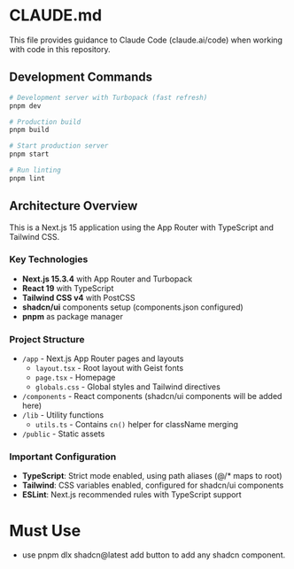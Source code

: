# CLAUDE.md

This file provides guidance to Claude Code (claude.ai/code) when working with code in this repository.

## Development Commands

```bash
# Development server with Turbopack (fast refresh)
pnpm dev

# Production build
pnpm build

# Start production server
pnpm start

# Run linting
pnpm lint
```

## Architecture Overview

This is a Next.js 15 application using the App Router with TypeScript and Tailwind CSS.

### Key Technologies

- **Next.js 15.3.4** with App Router and Turbopack
- **React 19** with TypeScript
- **Tailwind CSS v4** with PostCSS
- **shadcn/ui** components setup (components.json configured)
- **pnpm** as package manager

### Project Structure

- `/app` - Next.js App Router pages and layouts
  - `layout.tsx` - Root layout with Geist fonts
  - `page.tsx` - Homepage
  - `globals.css` - Global styles and Tailwind directives
- `/components` - React components (shadcn/ui components will be added here)
- `/lib` - Utility functions
  - `utils.ts` - Contains `cn()` helper for className merging
- `/public` - Static assets

### Important Configuration

- **TypeScript**: Strict mode enabled, using path aliases (@/\* maps to root)
- **Tailwind**: CSS variables enabled, configured for shadcn/ui components
- **ESLint**: Next.js recommended rules with TypeScript support

# Must Use

- use pnpm dlx shadcn@latest add button to add any shadcn component.
